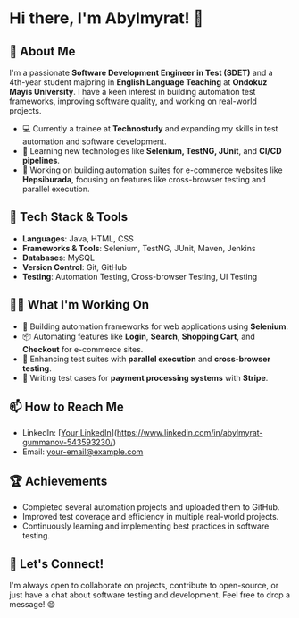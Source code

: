 #                                                                                 Hi there, I'm Abylmyrat! 👋


## 🚀 About Me

I'm a passionate **Software Development Engineer in Test (SDET)** and a 4th-year student majoring in **English Language Teaching** at **Ondokuz Mayis University**. I have a keen interest in building automation test frameworks, improving software quality, and working on real-world projects.

- 💻 Currently a trainee at **Technostudy** and expanding my skills in test automation and software development.
- 🌱 Learning new technologies like **Selenium, TestNG, JUnit**, and **CI/CD pipelines**.
- 🚀 Working on building automation suites for e-commerce websites like **Hepsiburada**, focusing on features like cross-browser testing and parallel execution.

## 💼 Tech Stack & Tools

- **Languages**: Java, HTML, CSS
- **Frameworks & Tools**: Selenium, TestNG, JUnit, Maven, Jenkins
- **Databases**: MySQL
- **Version Control**: Git, GitHub
- **Testing**: Automation Testing, Cross-browser Testing, UI Testing

## 👨‍💻 What I'm Working On

- 🔨 Building automation frameworks for web applications using **Selenium**.
- 📦 Automating features like **Login**, **Search**, **Shopping Cart**, and **Checkout** for e-commerce sites.
- 🧠 Enhancing test suites with **parallel execution** and **cross-browser testing**.
- 📝 Writing test cases for **payment processing systems** with **Stripe**.

## 📫 How to Reach Me

- LinkedIn: [[Your LinkedIn](https://www.linkedin.com/in/your-profile)](https://www.linkedin.com/in/abylmyrat-gummanov-543593230/)
- Email: [your-email@example.com](mailto:abdy.coding@gmail.com)

## 🏆 Achievements

- Completed several automation projects and uploaded them to GitHub.
- Improved test coverage and efficiency in multiple real-world projects.
- Continuously learning and implementing best practices in software testing.

## 🤝 Let's Connect!

I'm always open to collaborate on projects, contribute to open-source, or just have a chat about software testing and development. Feel free to drop a message! 😄
